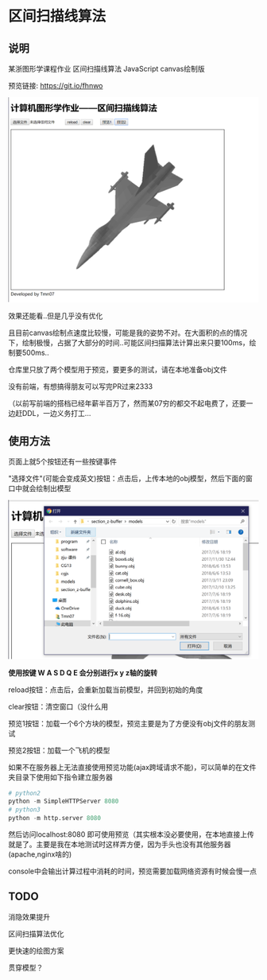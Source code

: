 # 区间扫描线算法

## 说明

某浙图形学课程作业 区间扫描线算法 JavaScript canvas绘制版

预览链接: https://git.io/fhnwo

![1547378845691](./img/1547378845691.png)

效果还能看..但是几乎没有优化

且目前canvas绘制点速度比较慢，可能是我的姿势不对。在大面积的点的情况下，绘制极慢，占据了大部分的时间..可能区间扫描算法计算出来只要100ms，绘制要500ms..

仓库里只放了两个模型用于预览，要更多的测试，请在本地准备obj文件

没有前端，有想搞得朋友可以写完PR过来2333

（以前写前端的搭档已经年薪半百万了，然而某07穷的都交不起电费了，还要一边赶DDL，一边义务打工...

## 使用方法

页面上就5个按钮还有一些按键事件

"选择文件"(可能会变成英文)按钮：点击后，上传本地的obj模型，然后下面的窗口中就会绘制出模型

![1547379051469](./img/1547379051469.png)

**使用按键 W A S D Q E 会分别进行x y z轴的旋转**

reload按钮：点击后，会重新加载当前模型，并回到初始的角度

clear按钮：清空窗口（没什么用

预览1按钮：加载一个6个方块的模型，预览主要是为了方便没有obj文件的朋友测试

预览2按钮：加载一个飞机的模型

如果不在服务器上无法直接使用预览功能(ajax跨域请求不能)，可以简单的在文件夹目录下使用如下指令建立服务器

```python
# python2
python -m SimpleHTTPServer 8080
# python3
python -m http.server 8080
```

然后访问localhost:8080 即可使用预览（其实根本没必要使用，在本地直接上传就是了。主要是我在本地测试时这样弄方便，因为手头也没有其他服务器(apache,nginx啥的)

console中会输出计算过程中消耗的时间，预览需要加载网络资源有时候会慢一点

## TODO

消隐效果提升

区间扫描算法优化

更快速的绘图方案

贯穿模型？